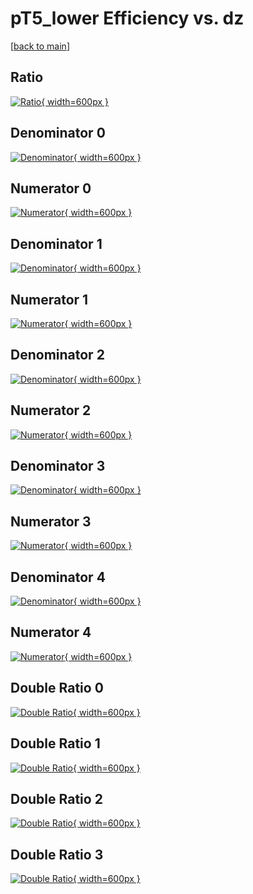 # pT5_lower Efficiency vs. dz

[[back to main](./)]



## Ratio

[![Ratio](../mtv/var/pT5_lower_loweta_321_-1_eff_dz.png){ width=600px }](../mtv/var/pT5_lower_loweta_321_-1_eff_dz.pdf)

## Denominator 0

[![Denominator](../mtv/den/pT5_lower_loweta_321_-1_eff_dz_den0.png){ width=600px }](../mtv/den/pT5_lower_loweta_321_-1_eff_dz_den0.pdf)

## Numerator 0

[![Numerator](../mtv/num/pT5_lower_loweta_321_-1_eff_dz_num0.png){ width=600px }](../mtv/num/pT5_lower_loweta_321_-1_eff_dz_num0.pdf)

## Denominator 1

[![Denominator](../mtv/den/pT5_lower_loweta_321_-1_eff_dz_den1.png){ width=600px }](../mtv/den/pT5_lower_loweta_321_-1_eff_dz_den1.pdf)

## Numerator 1

[![Numerator](../mtv/num/pT5_lower_loweta_321_-1_eff_dz_num1.png){ width=600px }](../mtv/num/pT5_lower_loweta_321_-1_eff_dz_num1.pdf)

## Denominator 2

[![Denominator](../mtv/den/pT5_lower_loweta_321_-1_eff_dz_den2.png){ width=600px }](../mtv/den/pT5_lower_loweta_321_-1_eff_dz_den2.pdf)

## Numerator 2

[![Numerator](../mtv/num/pT5_lower_loweta_321_-1_eff_dz_num2.png){ width=600px }](../mtv/num/pT5_lower_loweta_321_-1_eff_dz_num2.pdf)

## Denominator 3

[![Denominator](../mtv/den/pT5_lower_loweta_321_-1_eff_dz_den3.png){ width=600px }](../mtv/den/pT5_lower_loweta_321_-1_eff_dz_den3.pdf)

## Numerator 3

[![Numerator](../mtv/num/pT5_lower_loweta_321_-1_eff_dz_num3.png){ width=600px }](../mtv/num/pT5_lower_loweta_321_-1_eff_dz_num3.pdf)

## Denominator 4

[![Denominator](../mtv/den/pT5_lower_loweta_321_-1_eff_dz_den4.png){ width=600px }](../mtv/den/pT5_lower_loweta_321_-1_eff_dz_den4.pdf)

## Numerator 4

[![Numerator](../mtv/num/pT5_lower_loweta_321_-1_eff_dz_num4.png){ width=600px }](../mtv/num/pT5_lower_loweta_321_-1_eff_dz_num4.pdf)

## Double Ratio 0

[![Double Ratio](../mtv/ratio/pT5_lower_loweta_321_-1_eff_dz_ratio0.png){ width=600px }](../mtv/ratio/pT5_lower_loweta_321_-1_eff_dz_ratio0.pdf)

## Double Ratio 1

[![Double Ratio](../mtv/ratio/pT5_lower_loweta_321_-1_eff_dz_ratio1.png){ width=600px }](../mtv/ratio/pT5_lower_loweta_321_-1_eff_dz_ratio1.pdf)

## Double Ratio 2

[![Double Ratio](../mtv/ratio/pT5_lower_loweta_321_-1_eff_dz_ratio2.png){ width=600px }](../mtv/ratio/pT5_lower_loweta_321_-1_eff_dz_ratio2.pdf)

## Double Ratio 3

[![Double Ratio](../mtv/ratio/pT5_lower_loweta_321_-1_eff_dz_ratio3.png){ width=600px }](../mtv/ratio/pT5_lower_loweta_321_-1_eff_dz_ratio3.pdf)

